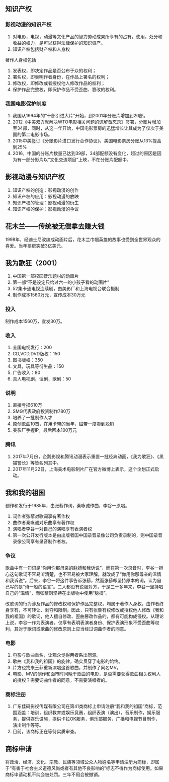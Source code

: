 ## 知识产权
### 影视动漫的知识产权
1. 对电影，电视，动漫等文化产品的智力劳动成果所享有的占有，使用，处分和收益的权力，是可以获得法律保护的知识资产。
2. 知识产权包括财产权和人身权

著作人身权包括
1. 发表权，即决定作品是否公布于众的权利；
2. 署名权，即表明作者身份，在作品上署名的权利；
3. 修改权，即修改或者授权他人修改作品的权利；
4. 保护作品完整权，即保护作品不受歪曲、篡改的权利。
   
### 我国电影保护制度
1. 我国从1994年的“十部引进大片”开始，到2001年分账片增加到20部。
2. 2012《中美双方就解决WTO电影相关问题的谅解备忘录》签署，分账片增加至34部，同时，从这一年开始，中国电影票房的迅猛增长让其成为了仅次于美国的第二电影市场。
3. 2015中美签订《分账影片进口发行合作协议》，美国电影票房分账从13%提高到25%
4. 2016，中国的分账片数量已达到39部，34部配额没有变化，超过的原因是因为有一部分影片以“文化交流项目”上映，不在分账片配额中。

## 影视动漫与知识产权
1. 知识产权的创造：影视动漫的创作
2. 知识产权的应用：影视动漫的放映
3. 知识产权的管理：影视动漫的衍生
4. 知识产权的保护：影视动漫的争议
   
## 花木兰——传统被无偿拿去赚大钱
1998年，经迪士尼改编成动画片后，花木兰巾帼英雄的故事也受到全世界观众的喜爱。当年票房突破3亿美元。

## 我为歌狂（2001）
1. 中国第一部校园音乐题材的动画片
2. 第一部“不是设定只给过六一的小孩子看的动画片”
3. 52集卡通电视连续剧，由美影厂和上海电视台联合摄制
4. 制作成本1560万元，宣传成本30万元

### 投入
制作成本1560万，宣发30万。

### 收入
1. 全国电视发行：200
2. CD,VCD,DVD版权：150
3. 图书版权：350
4. 文具，玩具等衍生品：150
5. 广告收入：80
6. 真人电视剧，话剧，歌剧：50
   
### 说明
1. 直接亏损610万
2. SMG代表政府投资制作780万
3. 培养了一批制作人才
4. 原创歌曲10首，在用卡带的当年，磁带一度卖到脱销
5. 美影厂手握IP，最后回本100万元
   
### 腾讯
1. 2017年7月份，企鹅影视和腾讯动漫表示重置一批经典动画，《我为歌狂》、《黑猫警长》等皆名列其中。
2. 2017年11月22日，上海美术电影制片厂在官方微博上表示，这个企划正式启动。

## 我和我的祖国
创作和发行于1985年，由张藜作词，秦咏诚作曲，李谷一原唱。

1. 词作者张藜对歌词享有著作权
2. 曲作者秦咏诚对乐曲享有著作权
3. 演唱者李谷一对自己的演唱享有表演者权
4. 第一次公开发行版本是由出版者国中国录音录像公司负责录制的，则中国录音录像公司享有录音制作者权。

### 争议
歌曲中有一句词是“你用你那母亲的脉搏和我诉说”，而在第一次录音时，李谷一担心这句歌词不容易听清楚，也不容易被大家理解，就改成了“你用你那母亲的温情和我诉说”。后来，李谷一将这件事告诉张藜，然而张藜却坚持原本的词，认为自己写的是“诗一般的语言”。二人都没有说服对方，于是三十多年来，李谷一坚持唱自己的“温情”，而张藜则坚持在出版物中使用“脉搏”。

改歌词的行为涉及作品的修改权和保护作品完整权，均属于著作人身权，由作者终身享有，不可转让、剥夺和限制。因此，只有张藜有权修改或授权他人修改《我和我的祖国》的歌词，他人擅自修改、歪曲篡改作品的，都有可能构成侵权。从理论上说，李谷一作为表演者，仅享有表明表演者身份、保护表演形象不受歪曲等权利，其对于歌词或歌曲的修改原则上应当经过词曲作者的同意。

### 电影
1. 电影与歌曲重名，让观众觉得两者系出同源。
2. 歌曲《我和我的祖国》的旋律，确实贯穿了电影的始终。
3. 片方也找来王菲重新演唱这首歌曲，并制作了同名MV。
4. 电影、MV的创作和面市时间晚于歌曲的电影，是否需要获得歌曲相关权利人的授权？需要词曲作者的同意，不需要演唱者的。

### 商标注册
1. 广东佳码影视传媒有限公司在第41类商标上申请注册“我和我的祖国”商标，范围涵盖：培训，组织教育或娱乐竞赛，组织表演（演出），音乐制作，娱乐服务，提供娱乐设施，提供卡拉OK服务，俱乐部服务，广播和电视节目制作，演出制作等等。
2. 目前，该商标正在等待实质审查。

## 商标申请
将政治、经济、文化、宗教、民族等领域公众人物姓名等申请注册为商标，即属于“有害于社会主义道德风尚或者有其他不良影响的”标志不得作为商标使用。如果商标申请动机不纯会被处罚。三年不用会被撤销。